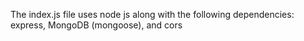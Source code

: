 The index.js file uses node js along with the following dependencies: express, MongoDB (mongoose), and cors
